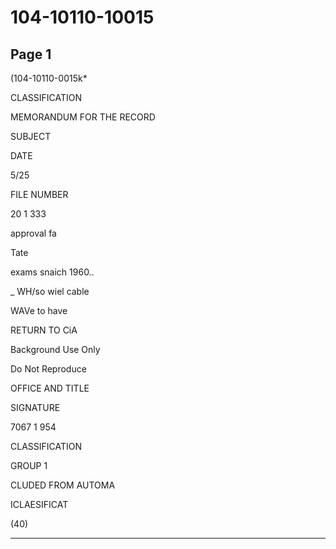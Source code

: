 # 104-10110-10015

## Page 1

(104-10110-0015k*

CLASSIFICATION

MEMORANDUM FOR THE RECORD

SUBJECT

DATE

5/25

FILE NUMBER

20 1 333

approval fa

Tate

exams snaich 1960..

_ WH/so wiel cable

WAVe to have

RETURN TO CiA

Background Use Only

Do Not Reproduce

OFFICE AND TITLE

SIGNATURE

7067 1 954

CLASSIFICATION

GROUP 1

CLUDED FROM AUTOMA

ICLAESIFICAT

(40)

---

